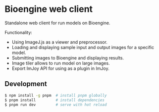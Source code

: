 # Bioengine web client

Standalone web client for run models on Bioengine.

Functionality:

- Using ImageJ.js as a viewer and preprocessor.
- Loading and displaying sample input and output images for a specific model.
- Submitting images to Bioengine and displaying results.
- Image tiler allows to run model on large images.
- Export ImJoy API for using as a plugin in ImJoy.

## Development

```bash
$ npm install -g pnpm  # install pnpm globally
$ pnpm install         # install dependencies
$ pnpm run dev         # serve with hot reload
```
